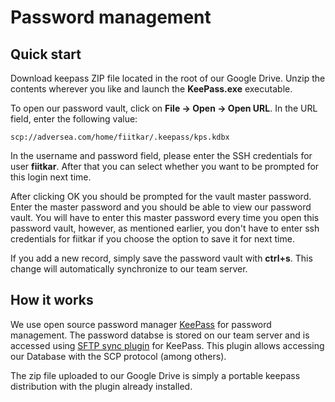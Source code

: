 # Password management

## Quick start
Download keepass ZIP file located in the root of our Google Drive. Unzip the contents wherever you like and launch the **KeePass.exe** executable.

To open our password vault, click on **File -> Open -> Open URL**. In the URL field, enter the following value:

```
scp://adversea.com/home/fiitkar/.keepass/kps.kdbx
```

In the username and password field, please enter the SSH credentials for user **fiitkar**. After that you can select whether you want to be prompted for this login next time.

After clicking OK you should be prompted for the vault master password. Enter the master password and you should be able to view our password vault. 
You will have to enter this master password every time you open this password vault, however, as mentioned earlier, you don't have to enter ssh credentials for fiitkar if you choose the option to save it for next time.

If you add a new record, simply save the password vault with **ctrl+s**. This change will automatically synchronize to our team server.

## How it works
We use open source password manager [KeePass](https://keepass.info/) for password management. The password databse is stored on our team server and is accessed using [SFTP sync plugin](https://github.com/shellster/keepass-sftp-sync) for KeePass. This plugin allows accessing our Database with the SCP protocol (among others). 

The zip file uploaded to our Google Drive is simply a portable keepass distribution with the plugin already installed.

